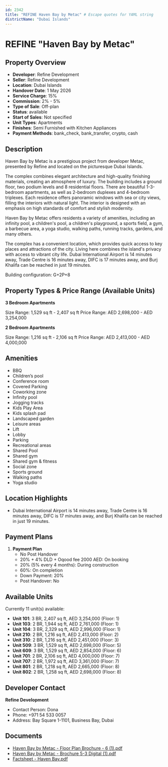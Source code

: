 ```yaml
---
id: 2342
title: "REFINE Haven Bay by Metac" # Escape quotes for YAML string
districtName: "Dubai Islands"
---
```


# REFINE "Haven Bay by Metac"

## Property Overview
- **Developer**: Refine Development
- **Seller**: Refine Development
- **Location**: Dubai Islands
- **Handover Date**: 1 May 2026
- **Service Charge**: 15%
- **Commission**: 2% - 5%
- **Type of Sale**: Off-plan
- **Status**: available
- **Start of Sales**: Not specified
- **Unit Types**: Apartments
- **Finishes**: Semi Furnished with Kitchen Appliances
- **Payment Methods**: bank_check, bank_transfer, crypto, cash

## Description
Haven Bay by Metac is a prestigious project from developer Metac, presented by Refine and located on the picturesque Dubai Islands. 

The complex combines elegant architecture and high-quality finishing materials, creating an atmosphere of luxury. The building includes a ground floor, two podium levels and 8 residential floors. There are beautiful 1-3-bedroom apartments, as well as 2-bedroom duplexes and 4-bedroom triplexes. Each residence offers panoramic windows with sea or city views, filling the interiors with natural light. The interior is designed with an emphasis on high standards of comfort and stylish modernity.

Haven Bay by Metac offers residents a variety of amenities, including an infinity pool, a children's pool, a children's playground, a sports field, a gym, a barbecue area, a yoga studio, walking paths, running tracks, gardens, and many others.

The complex has a convenient location, which provides quick access to key places and attractions of the city. Living here combines the island's privacy with access to vibrant city life. Dubai International Airport is 14 minutes away, Trade Centre is 16 minutes away, DIFC is 17 minutes away, and Burj Khalifa can be reached in just 19 minutes.

Building configuration: G+2P+8

## Property Types & Price Range (Available Units)
**3 Bedroom Apartments**

Size Range: 1,529 sq ft - 2,407 sq ft
Price Range: AED 2,698,000 - AED 3,254,000

**2 Bedroom Apartments**

Size Range: 1,216 sq ft - 2,106 sq ft
Price Range: AED 2,413,000 - AED 4,000,000

## Amenities
- BBQ
- Children’s pool
- Conference room
- Covered Parking
- Coworking zone
- Infinity pool
- Jogging tracks
- Kids Play Area
- Kids splash pad
- Landscaped garden
- Leisure areas
- Lift
- Lobby
- Parking
- Recreational areas
- Shared Pool
- Shared gym
- Shared gym & fitness
- Social zone
- Sports ground
- Walking paths
- Yoga studio

## Location Highlights
- Dubai International Airport is 14 minutes away, Trade Centre is 16 minutes away, DIFC is 17 minutes away, and Burj Khalifa can be reached in just 19 minutes.

## Payment Plans
1. **Payment Plan**
   - No Post Handover
   - 20% + 4% DLD + Oqood fee 2000 AED: On booking
   - 20% (5% every 4 months): During construction
   - 60%: On completion
   - Down Payment: 20%
   - Post Handover: No

## Available Units
Currently 11 unit(s) available:
- **Unit 101**: 3 BR, 2,407 sq ft, AED 3,254,000 (Floor: 1)
- **Unit 103**: 2 BR, 1,944 sq ft, AED 2,761,000 (Floor: 1)
- **Unit 104**: 3 BR, 2,329 sq ft, AED 2,996,000 (Floor: 1)
- **Unit 210**: 2 BR, 1,216 sq ft, AED 2,413,000 (Floor: 2)
- **Unit 310**: 2 BR, 1,216 sq ft, AED 2,451,000 (Floor: 3)
- **Unit 509**: 3 BR, 1,529 sq ft, AED 2,698,000 (Floor: 5)
- **Unit 609**: 3 BR, 1,529 sq ft, AED 2,854,000 (Floor: 6)
- **Unit 701**: 2 BR, 2,106 sq ft, AED 4,000,000 (Floor: 7)
- **Unit 707**: 2 BR, 1,972 sq ft, AED 3,361,000 (Floor: 7)
- **Unit 801**: 2 BR, 1,218 sq ft, AED 2,665,000 (Floor: 8)
- **Unit 802**: 2 BR, 1,258 sq ft, AED 2,698,000 (Floor: 8)

## Developer Contact
**Refine Development**
- Contact Person: Dona
- Phone: +971 54 533 0057
- Address: Bay Square 1-1101, Business Bay, Dubai

## Documents
- [Haven Bay by Metac - Floor Plan Brochure - 6 (1).pdf](https://cdn.geniemap.net/2024/09/25/r944ChsNQ3k3fQxi12KYh3gHtvcrfbsJETSAsdmu.pdf)
- [Haven Bay by Metac - Brochure 5-3 Digital (1).pdf](https://cdn.geniemap.net/2024/09/25/RwIpdrNtLq5FBOy5h0vG10I5fsOo5X3Qm9BvyMQn.pdf)
- [Factsheet - Haven Bay.pdf](https://cdn.geniemap.net/2025/03/31/CJPGROPgcZ2Z5fT9OihntDJM3fWTlX61kNjkDgVC.pdf)

